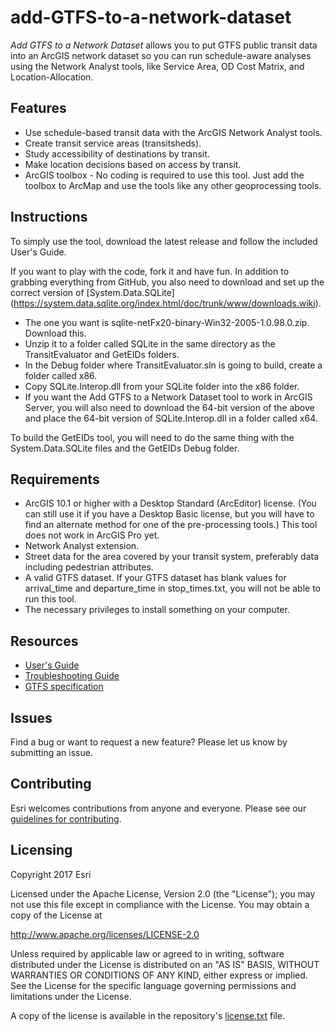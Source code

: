 # add-GTFS-to-a-network-dataset

*Add GTFS to a Network Dataset* allows you to put GTFS public transit data into an ArcGIS network dataset so you can run schedule-aware analyses using the Network Analyst tools, like Service Area, OD Cost Matrix, and Location-Allocation.

## Features
* Use schedule-based transit data with the ArcGIS Network Analyst tools.
* Create transit service areas (transitsheds).
* Study accessibility of destinations by transit.
* Make location decisions based on access by transit.
* ArcGIS toolbox - No coding is required to use this tool.  Just add the toolbox to ArcMap and use the tools like any other geoprocessing tools.

## Instructions

To simply use the tool, download the latest release and follow the included User's Guide.

If you want to play with the code, fork it and have fun.  In addition to grabbing everything from GitHub, you also need to download and set up the correct version of [System.Data.SQLite] (https://system.data.sqlite.org/index.html/doc/trunk/www/downloads.wiki).
  - The one you want is sqlite-netFx20-binary-Win32-2005-1.0.98.0.zip.  Download this.
  - Unzip it to a folder called SQLite in the same directory as the TransitEvaluator and GetEIDs folders.
  - In the Debug folder where TransitEvaluator.sln is going to build, create a folder called x86.
  - Copy SQLite.Interop.dll from your SQLite folder into the x86 folder.
  - If you want the Add GTFS to a Network Dataset tool to work in ArcGIS Server, you will also need to download the 64-bit version of the above and place the 64-bit version of SQLite.Interop.dll in a folder called x64.

To build the GetEIDs tool, you will need to do the same thing with the System.Data.SQLite files and the GetEIDs Debug folder.

## Requirements

* ArcGIS 10.1 or higher with a Desktop Standard (ArcEditor) license. (You can still use it if you have a Desktop Basic license, but you will have to find an alternate method for one of the pre-processing tools.) This tool does not work in ArcGIS Pro yet.
* Network Analyst extension.
* Street data for the area covered by your transit system, preferably data including pedestrian attributes.
* A valid GTFS dataset. If your GTFS dataset has blank values for arrival_time and departure_time in stop_times.txt, you will not be able to run this tool.
* The necessary privileges to install something on your computer.

## Resources

* [User's Guide](https://github.com/ArcGIS/public-transit-tools/blob/master/add-GTFS-to-a-network-dataset/UsersGuide.md)
* [Troubleshooting Guide](https://github.com/ArcGIS/public-transit-tools/blob/master/add-GTFS-to-a-network-dataset/TroubleshootingGuide.md)
* [GTFS specification](https://developers.google.com/transit/gtfs/reference)

## Issues

Find a bug or want to request a new feature?  Please let us know by submitting an issue.

## Contributing

Esri welcomes contributions from anyone and everyone. Please see our [guidelines for contributing](https://github.com/esri/contributing).

## Licensing
Copyright 2017 Esri

Licensed under the Apache License, Version 2.0 (the "License");
you may not use this file except in compliance with the License.
You may obtain a copy of the License at

   http://www.apache.org/licenses/LICENSE-2.0

Unless required by applicable law or agreed to in writing, software
distributed under the License is distributed on an "AS IS" BASIS,
WITHOUT WARRANTIES OR CONDITIONS OF ANY KIND, either express or implied.
See the License for the specific language governing permissions and
limitations under the License.

A copy of the license is available in the repository's [license.txt](../License.txt?raw=true) file.